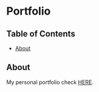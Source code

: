 # Portfolio

## Table of Contents

- [About](#about)

## About <a name = "about"></a>

My personal portfolio check <a href="https://ilias-anouar.github.io/" blank>HERE</a>.